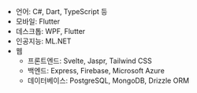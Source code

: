 <div class="not-prose relative h-72 lg:h-[30rem]">
  <div class="absolute top-28 left-[calc(50%-1.25rem)] lg:top-44 lg:left-[calc(50%-2.5rem)]">
    <Icon-dev icon="csharp/csharp-original.svg" alt="csharp icon"/>
  </div>
  <div class="absolute top-14 left-[calc(50%-1.25rem)] lg:top-[5.5rem] lg:left-[calc(50%-2.5rem)]">
    <Icon src="icons/wpf.png" alt="wpf icon"/>
  </div>
  <div class="absolute left-[calc(50%-1.25rem)] lg:left-[calc(50%-2.5rem)]">
    <Icon src="icons/mldotnet.png" alt="ml.net icon"/>
  </div>
  <div class="absolute top-40 left-[calc(50%-2.98rem)] lg:top-64 lg:left-[calc(50%-5.4rem)]">
    <Icon-dev icon="typescript/typescript-original.svg" alt="typescript icon"/>
  </div>
  <div class="absolute top-[11.8rem] left-[calc(50%-6.09rem)]  lg:top-[19rem] lg:left-[calc(50%-10.6rem)]">
    <Icon-dev icon="svelte/svelte-original.svg" alt="svelte icon"/>
  </div>
  <div class="absolute top-[13.6rem] left-[calc(50%-9.2rem)] lg:top-[22rem] lg:left-[calc(50%-15.8rem)]">
    <Icon-dev icon="express/express-original.svg" alt="express icon"/>
  </div>
  <div class="absolute top-40 left-[calc(50%+0.48rem)] lg:top-64 lg:left-[calc(50%+0.4rem)]">
    <Icon-dev icon="dart/dart-original.svg" alt="dart icon"/>
  </div>
  <div class="absolute top-[11.8rem] left-[calc(50%+3.59rem)] lg:top-[19rem] lg:left-[calc(50%+5.6rem)]">
    <Icon-dev icon="flutter/flutter-original.svg" alt="flutter icon"/>
  </div>
  <div class="absolute top-[13.6rem] left-[calc(50%+6.7rem)] lg:top-[22rem] lg:left-[calc(50%+10.8rem)]">
    <Icon src="icons/jaspr.png" alt="jaspr icon"/>
  </div>
  <div class="absolute top-16 left-[calc(10%-1.45rem)] lg:top-24 lg:left-[calc(5%-1.25rem)]">
    <Icon-dev icon="firebase/firebase-plain.svg" alt="firebase icon"/>
  </div>
  <div class="absolute top-16 left-[calc(10%+1.95rem)] lg:top-24 lg:left-[calc(5%+4.75rem)]">
    <Icon-dev icon="azure/azure-original.svg" alt="azure icon"/>
  </div>
  <div class="absolute top-28 left-[calc(10%+0.25rem)] lg:top-44 lg:left-[calc(5%+1.75rem)]">
    <Icon-dev icon="tailwindcss/tailwindcss-original.svg" alt="tailwindcss icon"/>
  </div>
  <div class="absolute top-16 right-[calc(10%+1.95rem)] lg:top-24 lg:right-[calc(5%+4.75rem)]">
    <Icon-dev icon="postgresql/postgresql-original.svg" alt="postgresql icon"/>
  </div>
  <div class="absolute top-16 right-[calc(10%-1.45rem)] lg:top-24 lg:right-[calc(5%-1.25rem)]">
    <Icon-dev icon="mongodb/mongodb-original.svg" alt="mongodb icon"/>
  </div>
  <div class="absolute top-28 right-[calc(10%+0.25rem)] lg:top-44 lg:right-[calc(5%+1.75rem)]">
    <Icon src="icons/drizzle.svg" alt="drizzle icon"/>
  </div>
</div>

- 언어: C#, Dart, TypeScript 등
- 모바일: Flutter
- 데스크톱: WPF, Flutter
- 인공지능: ML.NET
- 웹
  - 프론트엔드: Svelte, Jaspr, Tailwind CSS
  - 백엔드: Express, Firebase, Microsoft Azure
  - 데이터베이스: PostgreSQL, MongoDB, Drizzle ORM
